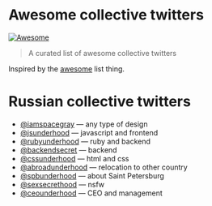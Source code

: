 # Awesome collective twitters

[![Awesome][awesome-image]][awesome-url]

> A curated list of awesome collective twitters

Inspired by the [awesome][awesome-url] list thing.

# Russian collective twitters

* [@iamspacegray](https://twitter.com/iamspacegray) — any type of design
* [@jsunderhood](https://twitter.com/jsunderhood) — javascript and frontend
* [@rubyunderhood](https://twitter.com/rubyunderhood) — ruby and backend
* [@backendsecret](https://twitter.com/backendsecret) — backend
* [@cssunderhood](https://twitter.com/cssunderhood) — html and css
* [@abroadunderhood](https://twitter.com/abroadunderhood) — relocation to other country
* [@spbunderhood](https://twitter.com/spbunderhood) — about Saint Petersburg
* [@sexsecrethood](https://twitter.com/sexsecrethood) — nsfw
* [@ceounderhood](https://twitter.com/ceounderhood) — CEO and management

[awesome-url]: https://github.com/sindresorhus/awesome
[awesome-image]: https://cdn.rawgit.com/sindresorhus/awesome/d7305f38d29fed78fa85652e3a63e154dd8e8829/media/badge.svg
